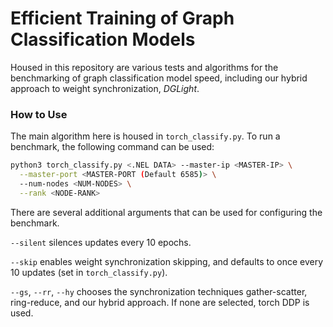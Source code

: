 # Efficient Training of Graph Classification Models
Housed in this repository are various tests and algorithms for the benchmarking of graph classification model speed, including our hybrid approach to weight synchronization, *DGLight*.

### How to Use
The main algorithm here is housed in `torch_classify.py`.  To run a benchmark, the following command can be used:
```bash
python3 torch_classify.py <.NEL DATA> --master-ip <MASTER-IP> \
  --master-port <MASTER-PORT (Default 6585)> \
  --num-nodes <NUM-NODES> \
  --rank <NODE-RANK>
```

There are several additional arguments that can be used for configuring the benchmark.

`--silent` silences updates every 10 epochs.

`--skip` enables weight synchronization skipping, and defaults to once every 10 updates (set in `torch_classify.py`).

`--gs`, `--rr`, `--hy` chooses the synchronization techniques gather-scatter, ring-reduce, and our hybrid approach.  If none are selected, torch DDP is used.
